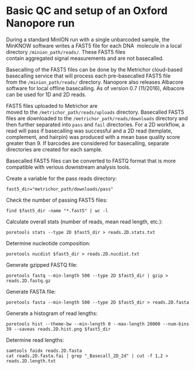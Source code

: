 # Basic QC and setup of an Oxford Nanopore run


During a standard MinION run with a single unbarcoded sample, the MinKNOW software writes a FAST5 file for each DNA 
molecule in a local directory `/minion_path/reads/`. These FAST5 files contain aggregated signal measurements and are
not basecalled.

Basecalling of the FAST5 files can be done by the Metrichor cloud-based basecalling service that will process each
pre-basecalled FAST5 file from the `/minion_path/reads/` directory.
Nanopore also releases Albacore software for local offline basecalling.
As of version 0.7 (11/2016), Albacore can be used for 1D and 2D reads.

FAST5 files uploaded to Metrichor are moved to the `/metrichor_path/reads/uploads` directory.
Basecalled FAST5 files are downloaded to the `/metrichor_path/reads/downloads` directory and then further separated
into `pass` and `fail` directories.
For a 2D workflow, a read will pass if basecalling was successful and a 2D read (template, complement, and hairpin) was
produced with a mean base quality score greater than 9.
If barcodes are considered for basecalling, separate directories are created for each sample.

Basecalled FAST5 files can be converted to FASTQ format that is more compatible with verious downstream analysis tools.

Create a variable for the pass reads directory:
```
fast5_dir="metrichor_path/downloads/pass"
```

Check the number of passing FAST5 files:
```
find $fast5_dir -name "*.fast5" | wc -l
```

Calculate overall stats (number of reads, mean read length, etc.):
```
poretools stats --type 2D $fast5_dir > reads.2D.stats.txt
```

Determine nucleotide composition:
```
poretools nucdist $fast5_dir > reads.2D.nucdist.txt
```

Generate gzipped FASTQ file:
```
poretools fastq --min-length 500 --type 2D $fast5_dir | gzip > reads.2D.fastq.gz
```

Generate FASTA file:
```
poretools fasta --min-length 500 --type 2D $fast5_dir > reads.2D.fasta
```

Generate a histogram of read lengths:
```
poretools hist --theme-bw --min-length 0 --max-length 20000 --num-bins 39 --saveas reads.2D.hist.png $fast5_dir
```

Determine read lengths:
```
samtools faidx reads.2D.fasta
cat reads.2D.fasta.fai | grep "_Basecall_2D_2d" | cut -f 1,2 > reads.2D.length.txt
```

